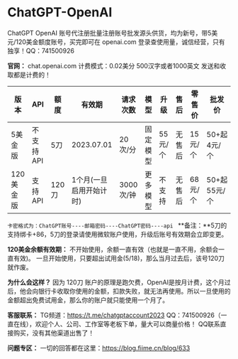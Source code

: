 # ChatGPT-OpenAI
ChatGPT OpenAI 账号代注册批量注册账号批发源头供货，均为新号，带5美元/120美金额度账号，买完即可在 openai.com 登录查使用量，诚信经营，只有独享！QQ：741500926

**官网：** chat.openai.com
计费模式：0.02美分 500汉字或者1000英文 发送和收取都是计费的！

版本 | API | 额度 | 有效期 | 请求次数 | 模型 | 升级 | 售后 | 零售价 | 批发价 
--- | --- | --- | --- | --- | --- | --- | --- | --- | --- 
5美金版 | 不支持API | 5刀 | 2023.07.01 | 20次/分 | 固定模型 | 55元/个 | 无售后 | 15元/个 | 50+起 4元/个 
120美金版 | 支持API | 120刀 | 1个月(一旦启用开始计时) | 3000次/钟 | 更多模型 | 不支持 | 无售后 | 68元/个 | 50+起 55元/个 

`卡密格式为：ChatGPT账号----邮箱密码----ChatGPT密码----api `
**备注：**5刀的支持绑卡+86，5刀的登录请使用微软账户使用，升级后账号有效期会立即变更。

**120美金余额有效期：**
不开始使用，余额一直有效（也就是一直不用，余额会一直有效)。
一旦开始使用，只要超出试用金(5$/18$)，那么当月过去后，该号120刀就作废。

**为什么会这样？**
因为 120刀 账户的原理是跑欠费，OpenAI是按月计费，这个月过后，他会向银行卡收取你使用的金额，扣款失败，就无法再使用。所以一旦使用的金额超出免费试用金，那么你的账户就只能使用一个月了。

**客服联系：**
TG频道：https://t.me/chatgptaccount2023
QQ：741500926（一直在线），欢迎个人、公司、工作室等老板下单，量大可以商量价格！
QQ联系直接购买，没有其他渠道出售了！

**问题专区：**
一切的回答都在这里：https://blog.fiime.cn/blog/633
